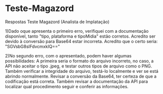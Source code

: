 # Teste-Magazord
Respostas Teste Magazord (Analista de Implatação)

1)Dado oque apresenta o primeiro erro, verifiquei com a documentação disponível, tanto "tipo, plataforma e tipoMidia" estão corretos. Acredito ser devido à conversão para Base64 estar incorreta. Acredito que o certo seria: "SGVsbG8sIFdvcmxkIQ=="

2)No segundo erro, com o apresentado, podem haver algumas possibilidades:
A primeira seria o formato do arquivo incorreto, no caso, a API não aceitar o tipo .jpeg, e testar outros tipos de arquivo como o PNG.
Também verificar a integridade do arquivo, testá-lo localmente e ver se está abrindo normalmente.
Revisar a conversão da Base64, ter certeza de que a codificação está correta.
Também revisar a documentação da API para localizar qual procedimento seguir e conferir as informações.
